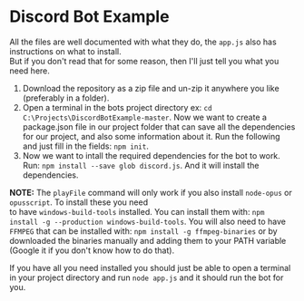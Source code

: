 # Discord Bot Example
All the files are well documented with what they do, the `app.js` also has instructions on what to install.  
But if you don't read that for some reason, then I'll just tell you what you need here.  

1. Download the repository as a zip file and un-zip it anywhere you like (preferably in a folder).  
2. Open a terminal in the bots project directory ex: `cd C:\Projects\DiscordBotExample-master`. Now we want to create a package.json file in our project folder that can save all the dependencies for our project, and also some information about it. Run the following and just fill in the fields: `npm init`.
3. Now we want to intall the required dependencies for the bot to work. Run: `npm install --save glob discord.js`.  And it will install the dependencies.

**NOTE:** The `playFile` command will only work if you also install `node-opus` or `opusscript`. To install these you need  
to have `windows-build-tools` installed. You can install them with: `npm install -g --production windows-build-tools`.  You will also need to have `FFMPEG` that can be installed with: `npm install -g ffmpeg-binaries` or by downloaded the binaries manually and adding them to your PATH variable (Google it if you don't know how to do that).  


If you have all you need installed you should just be able to open a terminal in your project directory and run `node app.js` and it should run the bot for you.

